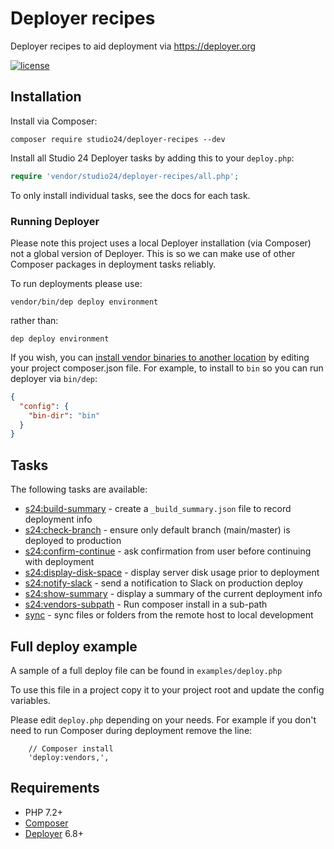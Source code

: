 # Deployer recipes

Deployer recipes to aid deployment via https://deployer.org

[![license][license-badge]][LICENSE]

## Installation

Install via Composer:

```
composer require studio24/deployer-recipes --dev
```  

Install all Studio 24 Deployer tasks by adding this to your `deploy.php`:

```php
require 'vendor/studio24/deployer-recipes/all.php';
```

To only install individual tasks, see the docs for each task.

### Running Deployer

Please note this project uses a local Deployer installation (via Composer) not a global version of Deployer. This is so we
can make use of other Composer packages in deployment tasks reliably.

To run deployments please use:

```
vendor/bin/dep deploy environment 
```

rather than:

```
dep deploy environment
```

If you wish, you can [install vendor binaries to another location](https://getcomposer.org/doc/articles/vendor-binaries.md#can-vendor-binaries-be-installed-somewhere-other-than-vendor-bin-)
by editing your project composer.json file. For example, to install to `bin` so you can run deployer via `bin/dep`: 

```json
{
  "config": {
    "bin-dir": "bin"
  }
}
```

## Tasks

The following tasks are available:

* [s24:build-summary](docs/build-summary.md) - create a `_build_summary.json` file to record deployment info
* [s24:check-branch](docs/check-branch.md) - ensure only default branch (main/master) is deployed to production
* [s24:confirm-continue](docs/confirm-continue.md) - ask confirmation from user before continuing with deployment
* [s24:display-disk-space](docs/display-disk-space.md) - display server disk usage prior to deployment
* [s24:notify-slack](docs/notify-slack.md) - send a notification to Slack on production deploy  
* [s24:show-summary](docs/show-summary.md) - display a summary of the current deployment info
* [s24:vendors-subpath](docs/vendors-subpath.md) - Run composer install in a sub-path
* [sync](docs/sync.md) - sync files or folders from the remote host to local development

## Full deploy example

A sample of a full deploy file can be found in `examples/deploy.php`

To use this file in a project copy it to your project root and update the config variables.

Please edit `deploy.php` depending on your needs. For example if you don't need to run Composer during deployment remove the line: 

```    
    // Composer install
    'deploy:vendors,',
```

## Requirements

* PHP 7.2+
* [Composer](https://getcomposer.org/)
* [Deployer](https://deployer.org/) 6.8+

[LICENSE]: ./LICENSE
[license-badge]: https://img.shields.io/badge/license-MIT-blue.svg

